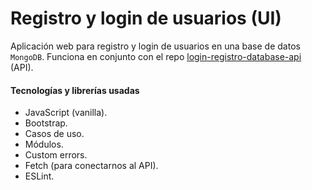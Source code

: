 # Registro y login de usuarios (UI)
Aplicación web para registro y login de usuarios en una base de datos `MongoDB`. Funciona en conjunto con el repo [login-registro-database-api](https://github.com/mikelapro/login-registro-database) (API).

#### Tecnologías y librerías usadas
* JavaScript (vanilla).
* Bootstrap.
* Casos de uso.
* Módulos.
* Custom errors.
* Fetch (para conectarnos al API).
* ESLint.
